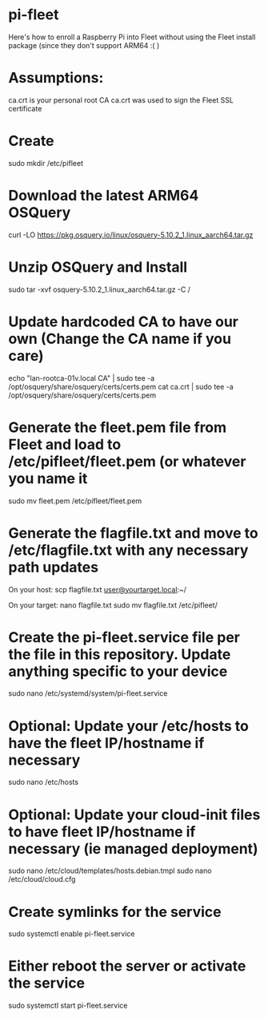 # pi-fleet
Here's how to enroll a Raspberry Pi into Fleet without using the Fleet install package (since they don't support ARM64 :( )


# Assumptions:
ca.crt is your personal root CA
ca.crt was used to sign the Fleet SSL certificate

# Create 
sudo mkdir /etc/pifleet

# Download the latest ARM64 OSQuery

curl -LO https://pkg.osquery.io/linux/osquery-5.10.2_1.linux_aarch64.tar.gz

# Unzip OSQuery and Install

sudo tar -xvf osquery-5.10.2_1.linux_aarch64.tar.gz -C /

# Update hardcoded CA to have our own (Change the CA name if you care)

echo "lan-rootca-01v.local CA" | sudo tee -a /opt/osquery/share/osquery/certs/certs.pem
cat ca.crt | sudo tee -a /opt/osquery/share/osquery/certs/certs.pem

# Generate the fleet.pem file from Fleet and load to /etc/pifleet/fleet.pem (or whatever you name it
sudo mv fleet.pem /etc/pifleet/fleet.pem

# Generate the flagfile.txt and move to /etc/flagfile.txt with any necessary path updates 
On your host: 
scp flagfile.txt user@yourtarget.local:~/ 

On your target: 
nano flagfile.txt
sudo mv flagfile.txt /etc/pifleet/

# Create the pi-fleet.service file per the file in this repository. Update anything specific to your device
sudo nano /etc/systemd/system/pi-fleet.service

# Optional: Update your /etc/hosts to have the fleet IP/hostname if necessary
sudo nano /etc/hosts

# Optional: Update your cloud-init files to have fleet IP/hostname if necessary (ie managed deployment)
sudo nano /etc/cloud/templates/hosts.debian.tmpl
sudo nano /etc/cloud/cloud.cfg

# Create symlinks for the service

sudo systemctl enable pi-fleet.service

# Either reboot the server or activate the service

sudo systemctl start pi-fleet.service

